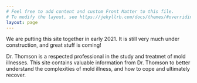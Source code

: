 ```yaml
---
# Feel free to add content and custom Front Matter to this file.
# To modify the layout, see https://jekyllrb.com/docs/themes/#overriding-theme-defaults
layout: page
---
```



We are putting this site together in early 2021. It is still very much under construction, and 
great stuff is coming!

Dr. Thomson is a respected professional in the study and treatmet of mold illnesses.
This site contains valuable information from Dr. Thomson to better understand
the complexities of mold illness, and how to cope and ultimately recover.
